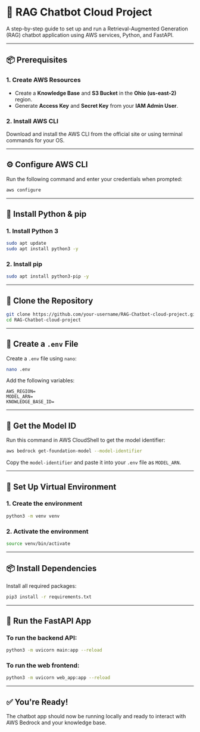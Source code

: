 # 🧠 RAG Chatbot Cloud Project

A step-by-step guide to set up and run a Retrieval-Augmented Generation (RAG) chatbot application using AWS services, Python, and FastAPI.

---

## 📦 Prerequisites

### 1. Create AWS Resources

- Create a **Knowledge Base** and **S3 Bucket** in the **Ohio (us-east-2)** region.
- Generate **Access Key** and **Secret Key** from your **IAM Admin User**.

### 2. Install AWS CLI

Download and install the AWS CLI from the official site or using terminal commands for your OS.

---

## ⚙️ Configure AWS CLI

Run the following command and enter your credentials when prompted:

```bash
aws configure
```

---

## 🐍 Install Python & pip

### 1. Install Python 3

```bash
sudo apt update
sudo apt install python3 -y
```

### 2. Install pip

```bash
sudo apt install python3-pip -y
```

---

## 🧬 Clone the Repository

```bash
git clone https://github.com/your-username/RAG-Chatbot-cloud-project.git
cd RAG-Chatbot-cloud-project
```

---

## 🔐 Create a `.env` File

Create a `.env` file using `nano`:

```bash
nano .env
```

Add the following variables:

```env
AWS_REGION=
MODEL_ARN=
KNOWLEDGE_BASE_ID=
```

---

## 🧾 Get the Model ID

Run this command in AWS CloudShell to get the model identifier:

```bash
aws bedrock get-foundation-model --model-identifier
```

Copy the `model-identifier` and paste it into your `.env` file as `MODEL_ARN`.

---

## 🧪 Set Up Virtual Environment

### 1. Create the environment

```bash
python3 -m venv venv
```

### 2. Activate the environment

```bash
source venv/bin/activate
```

---

## 📦 Install Dependencies

Install all required packages:

```bash
pip3 install -r requirements.txt
```

---

## 🚀 Run the FastAPI App

### To run the backend API:

```bash
python3 -m uvicorn main:app --reload
```

### To run the web frontend:

```bash
python3 -m uvicorn web_app:app --reload
```

---

## ✅ You're Ready!

The chatbot app should now be running locally and ready to interact with AWS Bedrock and your knowledge base.
